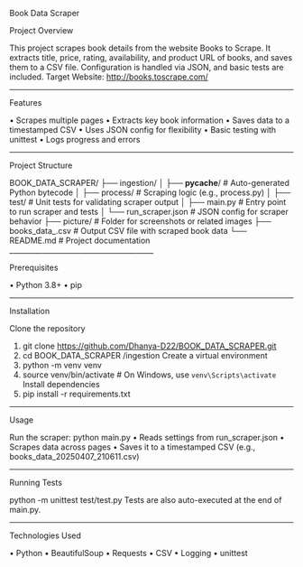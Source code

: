 
Book Data Scraper


 Project Overview

This project scrapes book details from the website Books to Scrape. It extracts title, price, rating, availability, and product URL of books, and saves them to a CSV file. Configuration is handled via JSON, and basic tests are included.
 Target Website: http://books.toscrape.com/
________________________________________

 Features

•	Scrapes multiple pages
•	Extracts key book information
•	Saves data to a timestamped CSV
•	Uses JSON config for flexibility
•	Basic testing with unittest
•	Logs progress and errors
________________________________________

Project Structure

BOOK_DATA_SCRAPER/
├── ingestion/
│   ├── __pycache__/               # Auto-generated Python bytecode
│   ├── process/                   # Scraping logic (e.g., process.py)
│   ├── test/                      # Unit tests for validating scraper output
│   ├── main.py                    # Entry point to run scraper and tests
│   └── run_scraper.json           # JSON config for scraper behavior
├── picture/                       # Folder for screenshots or related images
├── books_data_<timestamp>.csv     # Output CSV file with scraped book data
└── README.md                      # Project documentation ________________________________________

 Prerequisites

•	Python 3.8+
•	pip
________________________________________

 Installation

Clone the repository
1.	git clone https://github.com/Dhanya-D22/BOOK_DATA_SCRAPER.git
2.	cd BOOK_DATA_SCRAPER /ingestion
Create a virtual environment
3.  python -m venv venv
4.  source venv/bin/activate  # On Windows, use `venv\Scripts\activate`
Install dependencies
5.  pip install -r requirements.txt
________________________________________

 Usage

Run the scraper:
python main.py
•	Reads settings from run_scraper.json
•	Scrapes data across pages
•	Saves it to a timestamped CSV (e.g., books_data_20250407_210611.csv)
________________________________________

Running Tests

python -m unittest test/test.py
Tests are also auto-executed at the end of main.py.
________________________________________

Technologies Used

•	Python
•	BeautifulSoup
•	Requests
•	CSV
•	Logging
•	unittest

